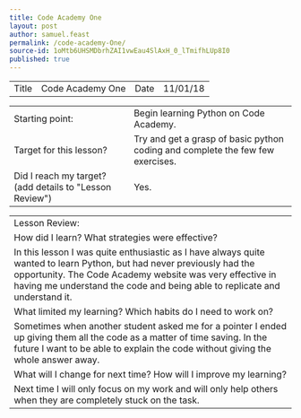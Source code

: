 ```yaml
---
title: Code Academy One
layout: post
author: samuel.feast
permalink: /code-academy-One/
source-id: 1oMtb6UHSMDbrhZAI1vwEau4SlAxH_0_lTmifhLUp8I0
published: true
---
```

<table>
  <tr>
    <td>Title</td>
    <td>  Code Academy One</td>
    <td>Date</td>
    <td>  11/01/18</td>
  </tr>
</table>


<table>
  <tr>
    <td>Starting point:</td>
    <td>Begin learning Python on Code Academy.</td>
  </tr>
  <tr>
    <td>Target for this lesson?</td>
    <td>Try and get a grasp of basic python coding and complete the few few exercises.</td>
  </tr>
  <tr>
    <td>Did I reach my target? 
(add details to "Lesson Review")</td>
    <td>Yes.
</td>
  </tr>
</table>


<table>
  <tr>
    <td>Lesson Review:</td>
  </tr>
  <tr>
    <td>How did I learn? What strategies were effective?</td>
  </tr>
  <tr>
    <td>In this lesson I was quite enthusiastic as I have always quite wanted to learn Python, but had never previously had the opportunity. The Code Academy website was very effective in having me understand the code and being able to replicate and understand it.</td>
  </tr>
  <tr>
    <td>What limited my learning? Which habits do I need to work on?</td>
  </tr>
  <tr>
    <td>Sometimes when another student asked me for a pointer I ended up giving them all the code as a matter of time saving. In the future I want to be able to explain the code without giving the whole answer away.</td>
  </tr>
  <tr>
    <td>What will I change for next time? How will I improve my learning?</td>
  </tr>
  <tr>
    <td>Next time I will only focus on my work and will only help others when they are completely stuck on the task.</td>
  </tr>
</table>


